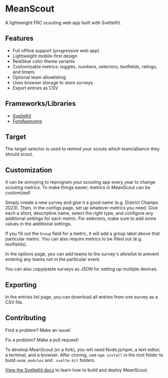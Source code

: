 # MeanScout

A lightweight FRC scouting web app built with SvelteKit.

## Features

- Full offline support (progressive web app)
- Lightweight mobile-first design
- Red/blue color theme variants
- Customizable metrics: toggles, numbers, selectors, textfields, ratings, and timers
- Optional team allowlisting
- Uses browser storage to store surveys
- Export entries as CSV

## Frameworks/Libraries

- [SvelteKit](https://kit.svelte.dev/)
- [FontAwesome](https://fontawesome.com/)

## Target

The target selector is used to remind your scouts which team/alliance they should scout.

## Customization

It can be annoying to reprogram your scouting app every year to change scouting metrics. To make things easier, metrics in MeanScout can be customized!

Simply create a new survey and give it a good name (e.g. District Champs 2023). Then, in the configs page, set up whatever metrics you need. Give each a short, descriptive name, select the right type, and configure any additional settings for each metric. For selectors, make sure to add some values in the additional settings.

If you fill out the `Group` field for a metric, it will add a group label above that particular metric. You can also require metrics to be filled out (e.g. textfields).

In the options page, you can add teams to the survey's allowlist to prevent entering any teams not in the particular event.

You can also copy/paste surveys as JSON for setting up multiple devices.

## Exporting

In the entries list page, you can download all entries from one survey as a CSV file.

## Contributing

Find a problem? Make an issue!

Fix a problem? Make a pull request!

To develop MeanScout (or a fork), you will need Node.js/npm, a text editor, a terminal, and a browser. After cloning, use `npm install` in the root folder to build `node_modules` and `.svelte-kit` folders.

[View the SvelteKit docs](https://kit.svelte.dev/docs/building-your-app) to learn how to build and deploy MeanScout.
